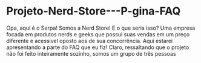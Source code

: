 # Projeto-Nerd-Store---P-gina-FAQ
Opa, aqui é o Serpa! Somos a Nerd Store! E o que seria isso? Uma empresa focada em produtos nerds e geeks que possui suas vendas em um preço diferente e acessivel oposto aos de sua concorrência. Aqui estarei apresentando a parte do FAQ que eu fiz! Claro, ressaltando que o projeto não foi feito inteiramente sozinho, somos um grupo de três pessoas 
